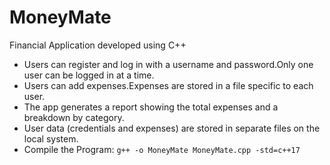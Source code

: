 # MoneyMate
 Financial Application developed using C++
- Users can register and log in with a username and password.Only one user can be logged in at a time.
- Users can add expenses.Expenses are stored in a file specific to each user.
- The app generates a report showing the total expenses and a breakdown by category.
- User data (credentials and expenses) are stored in separate files on the local system.
- Compile the Program: ```g++ -o MoneyMate MoneyMate.cpp -std=c++17```
